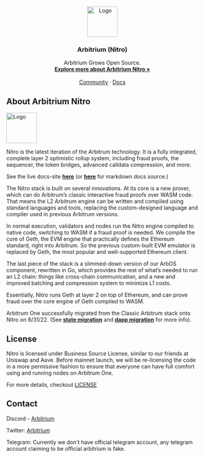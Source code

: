 <br />
<p align="center">
  <a href="https://arbitrum.io/">
    <img src="https://arbitrum.io/wp-content/uploads/2021/08/Arbitrum_Symbol-Full-color-White-background-768x840.png" alt="Logo" width="80" height="80">
  </a>

  <h3 align="center">Arbitrium (Nitro)</h3>

  <p align="center">
    Arbitrium Grows Open Source.
    <br />
    <a href="https://developer.arbitrum.io/"><strong>Explore more about Arbitrium Nitro »</strong></a>
    <br />
    <br />
    <a href="https://discord.com/invite/5KE54JwyTs">Community</a>
    ·
    <a href="https://github.com/OffchainLabs/nitro/blob/master/docs">Docs</a>
  </p>
</p>

## About Arbitrium Nitro

<img src="https://arbitrum.io/wp-content/uploads/2021/08/Arbitrum_Symbol-Full-color-White-background-768x840.png" alt="Logo" width="80" height="80">

Nitro is the latest iteration of the Arbitrum technology. It is a fully integrated, complete
layer 2 optimistic rollup system, including fraud proofs, the sequencer, the token bridges, 
advanced calldata compression, and more. 

See the live docs-site [**here**](https://developer.arbitrum.io/) (or [**here**](https://github.com/OffchainLabs/nitro/blob/master/docs) for markdown docs source.)

The Nitro stack is built on several innovations. At its core is a new prover, which can do Arbitrum’s classic 
interactive fraud proofs over WASM code. That means the L2 Arbitrum engine can be written and compiled using 
standard languages and tools, replacing the custom-designed language and compiler used in previous Arbitrum
versions.

In normal execution,
  validators and nodes run the Nitro engine compiled to native code, switching to WASM if a fraud proof is needed. 
We compile the core of Geth, the EVM engine that practically defines the Ethereum standard, right into Arbitrum. 
So the previous custom-built EVM emulator is replaced by Geth, the most popular and well-supported Ethereum client.

The last piece of the stack is a slimmed-down version of our ArbOS component, rewritten in Go, which provides the 
rest of what’s needed to run an L2 chain: things like cross-chain communication, and a new and improved batching 
and compression system to minimize L1 costs.

Essentially, Nitro runs Geth at layer 2 on top of Ethereum, and can prove fraud over the core engine of Geth 
compiled to WASM.

Arbitrum One successfully migrated from the Classic Arbitrum stack onto Nitro on 8/31/22. (See [**state migration**](https://developer.arbitrum.io/migration/state-migration) and [**dapp migration**](https://developer.arbitrum.io/migration/dapp_migration) for more info).

## License

Nitro is licensed under 
Business Source License, similar to our friends at Uniswap and Aave. 
Before mainnet launch, we will be re-licensing the code in a more 
permissive fashion to ensure that everyone can have full comfort 
using and running nodes on Arbitrum One.

For more details, checkout [LICENSE](https://github.com/Uniswap/v3-core/blob/main/LICENSE)

## Contact

Discord - [Arbitrium](https://discord.com/invite/5KE54JwyTs)

Twitter: [Arbitrium](https://twitter.com/arbitrum)

Telegram: Currently we don't have official telegram account, any telegram account claiming to be official arbitrium is fake. 


